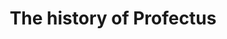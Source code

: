 ---
layout: layouts/base.njk
title: The history of Profectus
eleventyNavigation:
    key: history
    parent: association
    order: 4
---